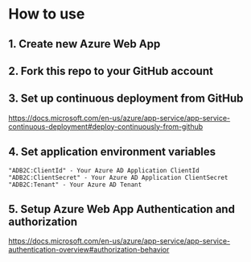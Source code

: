 # How to use

## 1. Create new Azure Web App

## 2. Fork this repo to your GitHub account 

## 3. Set up continuous deployment from GitHub

https://docs.microsoft.com/en-us/azure/app-service/app-service-continuous-deployment#deploy-continuously-from-github

## 4. Set application environment variables 

    "ADB2C:ClientId" - Your Azure AD Application ClientId
    "ADB2C:ClientSecret" - Your Azure AD Application ClientSecret
    "ADB2C:Tenant" - Your Azure AD Tenant

## 5. Setup Azure Web App Authentication and authorization 

https://docs.microsoft.com/en-us/azure/app-service/app-service-authentication-overview#authorization-behavior